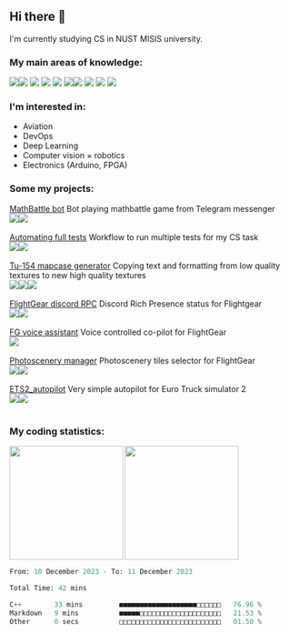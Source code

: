 ## Hi there 👋
I'm currently studying CS in NUST MISIS university.

### My main areas of knowledge:

<img src="https://img.shields.io/badge/python-%230d1117?style=for-the-badge&logo=python"><img src="https://img.shields.io/badge/opencv-%230d1117?style=for-the-badge&logo=opencv">
<img src="https://img.shields.io/badge/pytorch-%230d1117?style=for-the-badge&logo=pytorch">
<img src="https://img.shields.io/badge/flask-%230d1117?style=for-the-badge&logo=flask">
<img src="https://img.shields.io/badge/fastapi-%230d1117?style=for-the-badge&logo=fastapi">
<img src="https://img.shields.io/badge/arduino-%230d1117?style=for-the-badge&logo=arduino"><img src="https://img.shields.io/badge/docker-%230d1117?style=for-the-badge&logo=docker">
<img src="https://img.shields.io/badge/kompas3d-%230d1117?style=for-the-badge&logo=kompas3d">
<img src="https://img.shields.io/badge/html-%230d1117?style=for-the-badge&logo=html5">
<img src="https://img.shields.io/badge/css-%230d1117?style=for-the-badge&logo=css3">

### I'm interested in:
- Aviation
- DevOps
- Deep Learning
- Computer vision × robotics
- Electronics (Arduino, FPGA)

### Some my projects:
[MathBattle bot](https://github.com/rdinit/mathbattle_bot) Bot playing mathbattle game from Telegram messenger<br>
<img src="https://img.shields.io/badge/opencv-%230d1117?style=for-the-badge&logo=opencv"><img src="https://img.shields.io/badge/pytorch-%230d1117?style=for-the-badge&logo=pytorch">
<br><br>
[Automating full tests](https://github.com/rdinit/automating_full_tests) Workflow to run multiple tests for my CS task <br>
<img src="https://img.shields.io/badge/cmake-%230d1117?style=for-the-badge&logo=cmake
"><img src="https://img.shields.io/badge/github%20actions-%230d1117?style=for-the-badge&logo=github%20actions">
<br><br>
[Tu-154 mapcase generator](https://github.com/rdinit/tu_154_mapcase_generator) Copying text and formatting from low quality textures to new high quality textures<br>
<img src="https://img.shields.io/badge/opencv-%230d1117?style=for-the-badge&logo=opencv"><img src="https://img.shields.io/badge/pillow-%230d1117?style=for-the-badge&logo=python"><img src="https://img.shields.io/badge/pytesseract-%230d1117?style=for-the-badge&logo=python">
<br><br>
[FlightGear discord RPC](https://github.com/rdinit/flightgear_discord_RPC) Discord Rich Presence status for Flightgear <br>
<img align="" src="https://img.shields.io/badge/github%20actions-%230d1117?style=for-the-badge&logo=github%20actions"><img src="https://img.shields.io/badge/pypresence-%230d1117?style=for-the-badge&logo=discord">
<br><br>
[FG voice assistant](https://github.com/rdinit/fg_voice_assistant) Voice controlled co-pilot for FlightGear <br>
<img align="" src="https://img.shields.io/badge/pyttsx-%230d1117?style=for-the-badge&logo=python">
<br><br>
[Photoscenery manager](https://rdinit.github.io/photoscenery-manager/) Photoscenery tiles selector for FlightGear <br>
<img align="" src="https://img.shields.io/badge/github%20pages-%230d1117?style=for-the-badge&logo=github%20pages"><img src="https://img.shields.io/badge/leaflet-%230d1117?style=for-the-badge&logo=leaflet">
<br><br>
[ETS2_autopilot](https://github.com/rdinit/ets2_autopilot) Very simple autopilot for Euro Truck simulator 2 <br>
<img src="https://img.shields.io/badge/opencv-%230d1117?style=for-the-badge&logo=opencv"><img src="https://img.shields.io/badge/tensorflow-%230d1117?style=for-the-badge&logo=tensorflow">
<br><br>

### My coding statistics:

<img height=200 align="left" src="https://github-readme-stats.vercel.app/api?username=rdinit&show_icons=true&theme=transparent&line_height=24&custom_title=rdinit%27s+GitHub+Stats&card_width=320" />
<img height=200 align="" src="https://github-readme-stats.vercel.app/api/top-langs/?username=rdinit&theme=transparent&layout=compact&langs_count=8&card_width=320" />

<!--START_SECTION:waka-->

```python
From: 10 December 2023 - To: 11 December 2023

Total Time: 42 mins

C++        33 mins         ■■■■■■■■■■■■■■■■■■■□□□□□□   76.96 %
Markdown   9 mins          ■■■■■□□□□□□□□□□□□□□□□□□□□   21.53 %
Other      0 secs          □□□□□□□□□□□□□□□□□□□□□□□□□   01.50 %
```

<!--END_SECTION:waka-->
